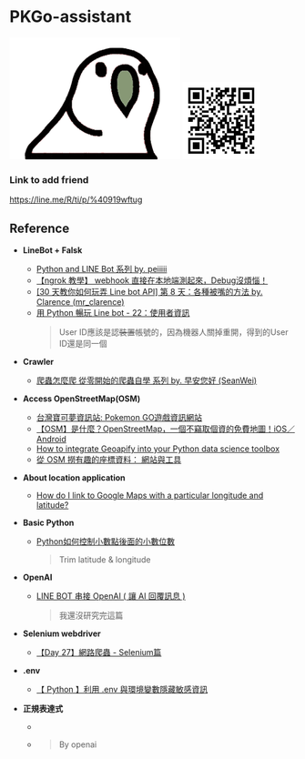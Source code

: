 ﻿# PKGo-assistant
![image](https://github.com/1y1c0c8/PKGo-assistant/blob/main/src/parrot.gif)
![image](https://github.com/1y1c0c8/PKGo-assistant/blob/main/src/RR_QRcode.png)


### Link to add friend
https://line.me/R/ti/p/%40919wftug

## Reference
- **LineBot + Falsk**
    - [Python and LINE Bot 系列 by. peiiiii](https://ithelp.ithome.com.tw/m/users/20151448/ironman/5396)
    - [【ngrok 教學】 webhook 直接在本地端測起來，Debug沒煩惱！](https://learn.markteaching.com/ngrok-webhook/)
    - [[30 天教你如何玩弄 Line bot API] 第 8 天：各種被嘴的方法 by. Clarence (mr_clarence)](https://ithelp.ithome.com.tw/articles/10219503)
    - [用 Python 暢玩 Line bot - 22：使用者資訊](https://ithelp.ithome.com.tw/articles/10282156)
        > User ID應該是認~~裝置~~帳號的，因為機器人關掉重開，得到的User ID還是同一個
- **Crawler**
    - [爬蟲怎麼爬 從零開始的爬蟲自學 系列 by. 早安您好 (SeanWei)](https://ithelp.ithome.com.tw/users/20140149/ironman/4278)
- **Access OpenStreetMap(OSM)**
    - [台灣寶可夢資訊站: Pokemon GO遊戲資訊網站](https://twpkinfo.com/ipoke.aspx)
    - [【OSM】是什麼？OpenStreetMap，一個不竊取個資的免費地圖！iOS／Android](https://kikinote.net/161141)
    - [How to integrate Geoapify into your Python data science toolbox](https://www.geoapify.com/integrate-geoapify-python-data-science-toolbox)
    - [從 OSM 撈有趣的座標資料： 網站與工具](https://newtoypia.blogspot.com/2015/05/overpass-api.html)

- **About location application**
    - [How do I link to Google Maps with a particular longitude and latitude?](https://stackoverflow.com/questions/1801732/how-do-i-link-to-google-maps-with-a-particular-longitude-and-latitude)
- **Basic Python**
    - [Python如何控制小數點後面的小數位數](https://www.796t.com/content/1549397542.html)
        > Trim latitude & longitude
- **OpenAI**
    - [LINE BOT 串接 OpenAI ( 讓 AI 回覆訊息 )](https://steam.oxxostudio.tw/category/python/example/line-bot-openai-1.html#a2)
        > 我還沒研究完這篇
- **Selenium webdriver**
    - [【Day 27】網路爬蟲 - Selenium篇](https://ithelp.ithome.com.tw/articles/10307735)
- **.env**
    - [【 Python 】利用 .env 與環境變數隱藏敏感資訊](https://learningsky.io/python-use-environmental-variables-to-hide-sensitive-information/)
- **正規表達式**
    - []()
    - []()
        > By openai